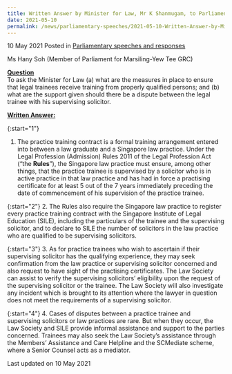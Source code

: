 ```yaml
---
title: Written Answer by Minister for Law, Mr K Shanmugam, to Parliamentary Question on Legal Training
date: 2021-05-10
permalink: /news/parliamentary-speeches/2021-05-10-Written-Answer-by-Minister-for-Law-Mr-K-Shanmugam-to-PQ-legal-training
---
```


10 May 2021 Posted in [Parliamentary speeches and responses](/news/parliamentary-speeches)

Ms Hany Soh (Member of Parliament for Marsiling-Yew Tee GRC)
  
**<b><u>Question</u></b>**  
To ask the Minister for Law (a) what are the measures in place to ensure that legal trainees receive training from properly qualified persons; and (b) what are the support given should there be a dispute between the legal trainee with his supervising solicitor.

**<b><u>Written Answer:</u></b>**  

{:start="1"}
1.	The practice training contract is a formal training arrangement entered into between a law graduate and a Singapore law practice. Under the Legal Profession (Admission) Rules 2011 of the Legal Profession Act (“the **Rules**”), the Singapore law practice must ensure, among other things, that the practice trainee is supervised by a solicitor who is in active practice in that law practice and has had in force a practising certificate for at least 5 out of the 7 years immediately preceding the date of commencement of his supervision of the practice trainee. 

{:start="2"}
2.	The Rules also require the Singapore law practice to register every practice training contract with the Singapore Institute of Legal Education (SILE), including the particulars of the trainee and the supervising solicitor, and to declare to SILE the number of solicitors in the law practice who are qualified to be supervising solicitors. 

{:start="3"}
3.	As for practice trainees who wish to ascertain if their supervising solicitor has the qualifying experience, they may seek confirmation from the law practice or supervising solicitor concerned and also request to have sight of the practising certificates. The Law Society can assist to verify the supervising solicitors’ eligibility upon the request of the supervising solicitor or the trainee. The Law Society will also investigate any incident which is brought to its attention where the lawyer in question does not meet the requirements of a supervising solicitor.

{:start="4"}
4.	Cases of disputes between a practice trainee and supervising solicitors or law practices are rare. But when they occur, the Law Society and SILE provide informal assistance and support to the parties concerned. Trainees may also seek the Law Society’s assistance through the Members’ Assistance and Care Helpline and the SCMediate scheme, where a Senior Counsel acts as a mediator. 

<p class="right-side-updated">Last updated on 10 May 2021</p>
